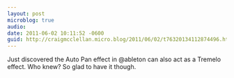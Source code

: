 ```yaml
---
layout: post
microblog: true
audio: 
date: 2011-06-02 10:11:52 -0600
guid: http://craigmcclellan.micro.blog/2011/06/02/t76320134112874496.html
---
```

Just discovered the Auto Pan effect in @ableton can also act as a Tremelo effect.  Who knew?  So glad to have it though.
